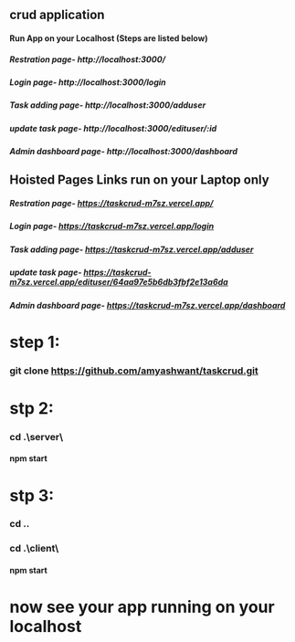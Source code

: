 ## crud application 
 
#### Run App on your Localhost (Steps are listed below)                                                                     
##### Restration page- http://localhost:3000/                                               
##### Login page- http://localhost:3000/login                                          
##### Task adding page- http://localhost:3000/adduser                                  
##### update task page- http://localhost:3000/edituser/:id                              
#####  Admin dashboard page- http://localhost:3000/dashboard                            

## Hoisted Pages Links run on your Laptop only
##### Restration page- https://taskcrud-m7sz.vercel.app/    
##### Login page- https://taskcrud-m7sz.vercel.app/login
##### Task adding page- https://taskcrud-m7sz.vercel.app/adduser
##### update task page- https://taskcrud-m7sz.vercel.app/edituser/64aa97e5b6db3fbf2e13a6da
##### Admin dashboard page- https://taskcrud-m7sz.vercel.app/dashboard

# step 1:
### git clone https://github.com/amyashwant/taskcrud.git

# stp 2:
### cd .\server\ 
#### npm start


# stp 3:
### cd ..
### cd .\client\ 
#### npm start

# now see your app running on your localhost



